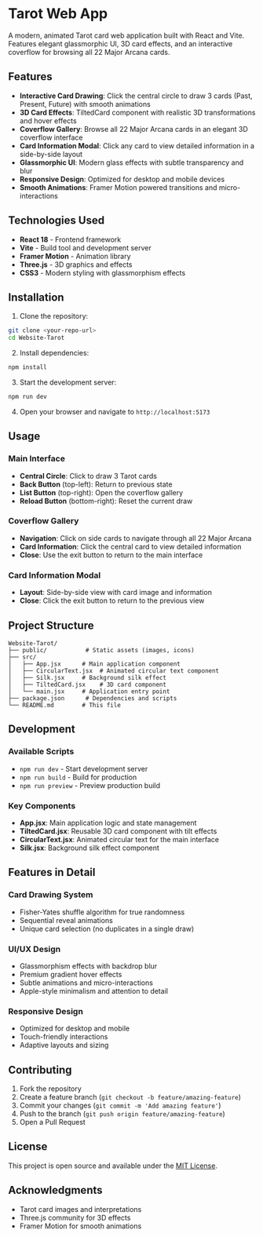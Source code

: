 # Tarot Web App

A modern, animated Tarot card web application built with React and Vite. Features elegant glassmorphic UI, 3D card effects, and an interactive coverflow for browsing all 22 Major Arcana cards.

## Features

- **Interactive Card Drawing**: Click the central circle to draw 3 cards (Past, Present, Future) with smooth animations
- **3D Card Effects**: TiltedCard component with realistic 3D transformations and hover effects
- **Coverflow Gallery**: Browse all 22 Major Arcana cards in an elegant 3D coverflow interface
- **Card Information Modal**: Click any card to view detailed information in a side-by-side layout
- **Glassmorphic UI**: Modern glass effects with subtle transparency and blur
- **Responsive Design**: Optimized for desktop and mobile devices
- **Smooth Animations**: Framer Motion powered transitions and micro-interactions

## Technologies Used

- **React 18** - Frontend framework
- **Vite** - Build tool and development server
- **Framer Motion** - Animation library
- **Three.js** - 3D graphics and effects
- **CSS3** - Modern styling with glassmorphism effects

## Installation

1. Clone the repository:
```bash
git clone <your-repo-url>
cd Website-Tarot
```

2. Install dependencies:
```bash
npm install
```

3. Start the development server:
```bash
npm run dev
```

4. Open your browser and navigate to `http://localhost:5173`

## Usage

### Main Interface
- **Central Circle**: Click to draw 3 Tarot cards
- **Back Button** (top-left): Return to previous state
- **List Button** (top-right): Open the coverflow gallery
- **Reload Button** (bottom-right): Reset the current draw

### Coverflow Gallery
- **Navigation**: Click on side cards to navigate through all 22 Major Arcana
- **Card Information**: Click the central card to view detailed information
- **Close**: Use the exit button to return to the main interface

### Card Information Modal
- **Layout**: Side-by-side view with card image and information
- **Close**: Click the exit button to return to the previous view

## Project Structure

```
Website-Tarot/
├── public/           # Static assets (images, icons)
├── src/
│   ├── App.jsx      # Main application component
│   ├── CircularText.jsx  # Animated circular text component
│   ├── Silk.jsx     # Background silk effect
│   ├── TiltedCard.jsx    # 3D card component
│   └── main.jsx     # Application entry point
├── package.json      # Dependencies and scripts
└── README.md        # This file
```

## Development

### Available Scripts

- `npm run dev` - Start development server
- `npm run build` - Build for production
- `npm run preview` - Preview production build

### Key Components

- **App.jsx**: Main application logic and state management
- **TiltedCard.jsx**: Reusable 3D card component with tilt effects
- **CircularText.jsx**: Animated circular text for the main interface
- **Silk.jsx**: Background silk effect component

## Features in Detail

### Card Drawing System
- Fisher-Yates shuffle algorithm for true randomness
- Sequential reveal animations
- Unique card selection (no duplicates in a single draw)

### UI/UX Design
- Glassmorphism effects with backdrop blur
- Premium gradient hover effects
- Subtle animations and micro-interactions
- Apple-style minimalism and attention to detail

### Responsive Design
- Optimized for desktop and mobile
- Touch-friendly interactions
- Adaptive layouts and sizing

## Contributing

1. Fork the repository
2. Create a feature branch (`git checkout -b feature/amazing-feature`)
3. Commit your changes (`git commit -m 'Add amazing feature'`)
4. Push to the branch (`git push origin feature/amazing-feature`)
5. Open a Pull Request

## License

This project is open source and available under the [MIT License](LICENSE).

## Acknowledgments

- Tarot card images and interpretations
- Three.js community for 3D effects
- Framer Motion for smooth animations 